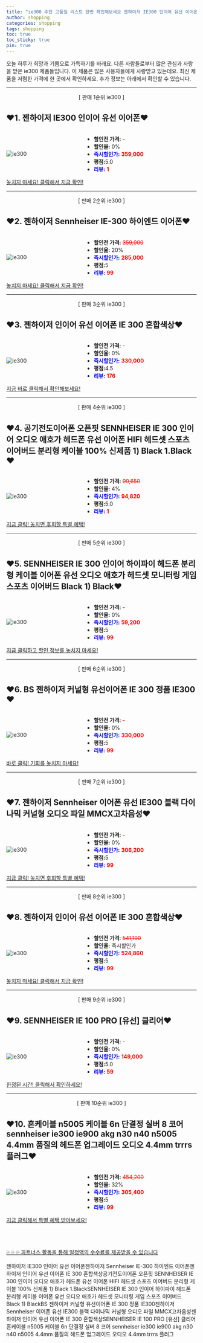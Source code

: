 ```yaml
---
title: "ie300 추천 고품질 리스트 한번 확인해보세요 젠하이저 IE300 인이어 유선 이어폰"
author: shopping
categories: shopping
tags: shopping
toc: true
toc_sticky: true
pin: true
---
```

오늘 하루가 희망과 기쁨으로 가득하기를 바래요. 다른 사람들로부터 많은 관심과 사랑을 받은 ie300 제품들입니다. 이 제품은 많은 사용자들에게 사랑받고 있는데요. 최신 제품을 저렴한 가격에 한 곳에서 확인하세요. 추가 정보는 아래에서 확인할 수 있습니다.

---
<p class="toplist" style="margin: 0 auto; display: block; width: fit-content;">[ 판매 1순위 ie300 ]</p>

<h2><strong>❤️1. 젠하이저 IE300 인이어 유선 이어폰❤️</strong></h2>

<div style="display: flex; align-items: center;">
    <div style="flex: 0.4;">
        <img src="https://thumbnail8.coupangcdn.com/thumbnails/remote/230x230ex/image/vendor_inventory/c292/3fd7eb316b1430f0779408a1ee36ae1cd99866d4c00c5dbd400523d6931a.jpg" alt="ie300" style="max-width: 100%;">
    </div>
    <div style="flex: 0.6; margin-left: 10px;">
        <ul>
            <li><strong>할인전 가격:</strong> <del style="color: red;">-</del></li>
            <li><strong>할인율:</strong> 0%</li>
            <li><span style='color:blue'><strong>즉시할인가:</strong></span> <span style='color:red'><strong>359,000</strong></span></li>
            <li><strong>평점:</strong>5.0</li>
            <li><span style='color:blue'><strong>리뷰:</strong></span> <span style='color:red'><strong>1</strong></span></li>
        </ul>
    </div>
</div>
<div class="center">
    <a href="https://William4Davisa.github.io?lptag=AF9450613&subid=githubio&pageKey=8040118836&traceid=V0-153&itemId=22508016561&vendorItemId=89550116606" class="myButton">
        놓치지 마세요! 클릭해서 지금 확인!
    </a>
</div>


---
<p class="toplist" style="margin: 0 auto; display: block; width: fit-content;">[ 판매 2순위 ie300 ]</p>

<h2><strong>❤️2. 젠하이저 Sennheiser IE-300 하이엔드 이어폰❤️</strong></h2>

<div style="display: flex; align-items: center;">
    <div style="flex: 0.4;">
        <img src="https://thumbnail6.coupangcdn.com/thumbnails/remote/230x230ex/image/vendor_inventory/0e86/bf3910c4edb9c115b8b5926056def000cc3ae21f1f33a5b0e7b450e86b5d.jpg" alt="ie300" style="max-width: 100%;">
    </div>
    <div style="flex: 0.6; margin-left: 10px;">
        <ul>
            <li><strong>할인전 가격:</strong> <del style="color: red;">359,000</del></li>
            <li><strong>할인율:</strong> 20%</li>
            <li><span style='color:blue'><strong>즉시할인가:</strong></span> <span style='color:red'><strong>285,000</strong></span></li>
            <li><strong>평점:</strong>5</li>
            <li><span style='color:blue'><strong>리뷰:</strong></span> <span style='color:red'><strong>99</strong></span></li>
        </ul>
    </div>
</div>
<div class="center">
    <a href="https://William4Davisa.github.io?lptag=AF9450613&subid=githubio&pageKey=8072816104&traceid=V0-153&itemId=22730179533&vendorItemId=89765513582" class="myButton">
        놓치지 마세요! 클릭해서 지금 확인!
    </a>
</div>


---
<p class="toplist" style="margin: 0 auto; display: block; width: fit-content;">[ 판매 3순위 ie300 ]</p>

<h2><strong>❤️3. 젠하이저 인이어 유선 이어폰 IE 300 혼합색상❤️</strong></h2>

<div style="display: flex; align-items: center;">
    <div style="flex: 0.4;">
        <img src="https://thumbnail7.coupangcdn.com/thumbnails/remote/230x230ex/image/vendor_inventory/903b/3340082c787668af6a4fcccade71ba4b877cf5cba9ece3266754d0e74d93.png" alt="ie300" style="max-width: 100%;">
    </div>
    <div style="flex: 0.6; margin-left: 10px;">
        <ul>
            <li><strong>할인전 가격:</strong> <del style="color: red;">-</del></li>
            <li><strong>할인율:</strong> 0%</li>
            <li><span style='color:blue'><strong>즉시할인가:</strong></span> <span style='color:red'><strong>330,000</strong></span></li>
            <li><strong>평점:</strong>4.5</li>
            <li><span style='color:blue'><strong>리뷰:</strong></span> <span style='color:red'><strong>176</strong></span></li>
        </ul>
    </div>
</div>
<div class="center">
    <a href="https://William4Davisa.github.io?lptag=AF9450613&subid=githubio&pageKey=4842376446&traceid=V0-153&itemId=6259548863&vendorItemId=89882177432" class="myButton">
        지금 바로 클릭해서 확인해보세요!
    </a>
</div>


---
<p class="toplist" style="margin: 0 auto; display: block; width: fit-content;">[ 판매 4순위 ie300 ]</p>

<h2><strong>❤️4. 공기전도이어폰 오픈핏 SENNHEISER IE 300 인이어 오디오 애호가 헤드폰 유선 이어폰 HIFI 헤드셋 스포츠 이어버드 분리형 케이블 100% 신제품 1) Black 1.Black❤️</strong></h2>

<div style="display: flex; align-items: center;">
    <div style="flex: 0.4;">
        <img src="https://thumbnail8.coupangcdn.com/thumbnails/remote/230x230ex/image/vendor_inventory/8302/ff7fde11eb0280a82977718e0e0cab8f90e196555e432836f355333e7b9e.jpg" alt="ie300" style="max-width: 100%;">
    </div>
    <div style="flex: 0.6; margin-left: 10px;">
        <ul>
            <li><strong>할인전 가격:</strong> <del style="color: red;">99,650</del></li>
            <li><strong>할인율:</strong> 4%</li>
            <li><span style='color:blue'><strong>즉시할인가:</strong></span> <span style='color:red'><strong>94,820</strong></span></li>
            <li><strong>평점:</strong>5.0</li>
            <li><span style='color:blue'><strong>리뷰:</strong></span> <span style='color:red'><strong>1</strong></span></li>
        </ul>
    </div>
</div>
<div class="center">
    <a href="https://William4Davisa.github.io?lptag=AF9450613&subid=githubio&pageKey=7794440125&traceid=V0-153&itemId=21094601772&vendorItemId=88642553760" class="myButton">
        지금 클릭! 놓치면 후회할 특별 혜택!
    </a>
</div>


---
<p class="toplist" style="margin: 0 auto; display: block; width: fit-content;">[ 판매 5순위 ie300 ]</p>

<h2><strong>❤️5. SENNHEISER IE 300 인이어 하이파이 헤드폰 분리형 케이블 이어폰 유선 오디오 애호가 헤드셋 모니터링 게임 스포츠 이어버드 Black 1) Black❤️</strong></h2>

<div style="display: flex; align-items: center;">
    <div style="flex: 0.4;">
        <img src="https://thumbnail10.coupangcdn.com/thumbnails/remote/230x230ex/image/vendor_inventory/c1aa/0c594c894a83a8fcfd559f5396c15a7063cbb01a2e1ba7ff0a6b2f8e7125.jpg" alt="ie300" style="max-width: 100%;">
    </div>
    <div style="flex: 0.6; margin-left: 10px;">
        <ul>
            <li><strong>할인전 가격:</strong> <del style="color: red;">-</del></li>
            <li><strong>할인율:</strong> 0%</li>
            <li><span style='color:blue'><strong>즉시할인가:</strong></span> <span style='color:red'><strong>59,200</strong></span></li>
            <li><strong>평점:</strong>5</li>
            <li><span style='color:blue'><strong>리뷰:</strong></span> <span style='color:red'><strong>99</strong></span></li>
        </ul>
    </div>
</div>
<div class="center">
    <a href="https://William4Davisa.github.io?lptag=AF9450613&subid=githubio&pageKey=7939527822&traceid=V0-153&itemId=21863512581&vendorItemId=90423952667" class="myButton">
        지금 클릭하고 할인 정보를 놓치지 마세요!
    </a>
</div>


---
<p class="toplist" style="margin: 0 auto; display: block; width: fit-content;">[ 판매 6순위 ie300 ]</p>

<h2><strong>❤️6. BS 젠하이저 커널형 유선이어폰 IE 300 정품 IE300❤️</strong></h2>

<div style="display: flex; align-items: center;">
    <div style="flex: 0.4;">
        <img src="https://thumbnail8.coupangcdn.com/thumbnails/remote/230x230ex/image/vendor_inventory/0e4f/e0049564cc4be8d9555f50fdf22390855b68b30b154e4843f7c2cbf25f1c.jpg" alt="ie300" style="max-width: 100%;">
    </div>
    <div style="flex: 0.6; margin-left: 10px;">
        <ul>
            <li><strong>할인전 가격:</strong> <del style="color: red;">-</del></li>
            <li><strong>할인율:</strong> 0%</li>
            <li><span style='color:blue'><strong>즉시할인가:</strong></span> <span style='color:red'><strong>330,000</strong></span></li>
            <li><strong>평점:</strong>5</li>
            <li><span style='color:blue'><strong>리뷰:</strong></span> <span style='color:red'><strong>99</strong></span></li>
        </ul>
    </div>
</div>
<div class="center">
    <a href="https://William4Davisa.github.io?lptag=AF9450613&subid=githubio&pageKey=8090347677&traceid=V0-153&itemId=22847571518&vendorItemId=89882262534" class="myButton">
        바로 클릭! 기회를 놓치지 마세요!
    </a>
</div>


---
<p class="toplist" style="margin: 0 auto; display: block; width: fit-content;">[ 판매 7순위 ie300 ]</p>

<h2><strong>❤️7. 젠하이저 Sennheiser 이어폰 유선 IE300 블랙 다이나믹 커널형 오디오 파일 MMCX고차음성❤️</strong></h2>

<div style="display: flex; align-items: center;">
    <div style="flex: 0.4;">
        <img src="https://thumbnail8.coupangcdn.com/thumbnails/remote/230x230ex/image/vendor_inventory/596f/e81427a7d3d2d172009b13118dc475335a99bfd57dca0e2029535e8c7f45.jpg" alt="ie300" style="max-width: 100%;">
    </div>
    <div style="flex: 0.6; margin-left: 10px;">
        <ul>
            <li><strong>할인전 가격:</strong> <del style="color: red;">-</del></li>
            <li><strong>할인율:</strong> 0%</li>
            <li><span style='color:blue'><strong>즉시할인가:</strong></span> <span style='color:red'><strong>306,200</strong></span></li>
            <li><strong>평점:</strong>5</li>
            <li><span style='color:blue'><strong>리뷰:</strong></span> <span style='color:red'><strong>99</strong></span></li>
        </ul>
    </div>
</div>
<div class="center">
    <a href="https://William4Davisa.github.io?lptag=AF9450613&subid=githubio&pageKey=8153007865&traceid=V0-153&itemId=23210345952&vendorItemId=90476484373" class="myButton">
        지금 클릭! 놓치면 후회할 특별 혜택!
    </a>
</div>


---
<p class="toplist" style="margin: 0 auto; display: block; width: fit-content;">[ 판매 8순위 ie300 ]</p>

<h2><strong>❤️8. 젠하이저 인이어 유선 이어폰 IE 300 혼합색상❤️</strong></h2>

<div style="display: flex; align-items: center;">
    <div style="flex: 0.4;">
        <img src="https://thumbnail6.coupangcdn.com/thumbnails/remote/230x230ex/image/vendor_inventory/8fd8/3688474e81767b5bd5b693b51a80f8786923fbb681ae27ad772a75dc30d9.JPG" alt="ie300" style="max-width: 100%;">
    </div>
    <div style="flex: 0.6; margin-left: 10px;">
        <ul>
            <li><strong>할인전 가격:</strong> <del style="color: red;">541,100</del></li>
            <li><strong>할인율:</strong> 즉시할인가</li>
            <li><span style='color:blue'><strong>즉시할인가:</strong></span> <span style='color:red'><strong>524,860</strong></span></li>
            <li><strong>평점:</strong>5</li>
            <li><span style='color:blue'><strong>리뷰:</strong></span> <span style='color:red'><strong>99</strong></span></li>
        </ul>
    </div>
</div>
<div class="center">
    <a href="https://William4Davisa.github.io?lptag=AF9450613&subid=githubio&pageKey=7122959986&traceid=V0-153&itemId=17839325659&vendorItemId=85002963398" class="myButton">
        놓치지 마세요! 클릭해서 지금 확인!
    </a>
</div>


---
<p class="toplist" style="margin: 0 auto; display: block; width: fit-content;">[ 판매 9순위 ie300 ]</p>

<h2><strong>❤️9. SENNHEISER IE 100 PRO [유선] 클리어❤️</strong></h2>

<div style="display: flex; align-items: center;">
    <div style="flex: 0.4;">
        <img src="https://thumbnail6.coupangcdn.com/thumbnails/remote/230x230ex/image/vendor_inventory/ba28/0ccabcf9d09d99041db90bf0e7c8dcece0cd37c51ad74648ade276829aa5.jpg" alt="ie300" style="max-width: 100%;">
    </div>
    <div style="flex: 0.6; margin-left: 10px;">
        <ul>
            <li><strong>할인전 가격:</strong> <del style="color: red;">-</del></li>
            <li><strong>할인율:</strong> 0%</li>
            <li><span style='color:blue'><strong>즉시할인가:</strong></span> <span style='color:red'><strong>149,000</strong></span></li>
            <li><strong>평점:</strong>5.0</li>
            <li><span style='color:blue'><strong>리뷰:</strong></span> <span style='color:red'><strong>59</strong></span></li>
        </ul>
    </div>
</div>
<div class="center">
    <a href="https://William4Davisa.github.io?lptag=AF9450613&subid=githubio&pageKey=5498756209&traceid=V0-153&itemId=8535957091&vendorItemId=90679325675" class="myButton">
        한정된 시간! 클릭해서 확인하세요!
    </a>
</div>


---
<p class="toplist" style="margin: 0 auto; display: block; width: fit-content;">[ 판매 10순위 ie300 ]</p>

<h2><strong>❤️10. 혼케이블 n5005 케이블 6n 단결정 실버 8 코어 sennheiser ie300 ie900 akg n30 n40 n5005 4.4mm 품질의 헤드폰 업그레이드 오디오 4.4mm trrrs 플러그❤️</strong></h2>

<div style="display: flex; align-items: center;">
    <div style="flex: 0.4;">
        <img src="https://thumbnail6.coupangcdn.com/thumbnails/remote/230x230ex/image/vendor_inventory/d073/ae4e552513157eb4befd3cdf2479fc2b086f10b2125550f70661db06564d.jpeg" alt="ie300" style="max-width: 100%;">
    </div>
    <div style="flex: 0.6; margin-left: 10px;">
        <ul>
            <li><strong>할인전 가격:</strong> <del style="color: red;">454,200</del></li>
            <li><strong>할인율:</strong> 32%</li>
            <li><span style='color:blue'><strong>즉시할인가:</strong></span> <span style='color:red'><strong>305,400</strong></span></li>
            <li><strong>평점:</strong>5</li>
            <li><span style='color:blue'><strong>리뷰:</strong></span> <span style='color:red'><strong>99</strong></span></li>
        </ul>
    </div>
</div>
<div class="center">
    <a href="https://William4Davisa.github.io?lptag=AF9450613&subid=githubio&pageKey=7144354386&traceid=V0-153&itemId=17947292679&vendorItemId=85105060421" class="myButton">
        지금 클릭해서 특별 혜택 받아보세요!
    </a>
</div>

<br><br><br>[💦 💦 💦 파트너스 활동을 통해 일정액의 수수료를 제공받을 수 있습니다](https://link.coupang.com/a/bcpT2c)<br><br>젠하이저 IE300 인이어 유선 이어폰젠하이저 Sennheiser IE-300 하이엔드 이어폰젠하이저 인이어 유선 이어폰 IE 300 혼합색상공기전도이어폰 오픈핏 SENNHEISER IE 300 인이어 오디오 애호가 헤드폰 유선 이어폰 HIFI 헤드셋 스포츠 이어버드 분리형 케이블 100% 신제품 1) Black 1.BlackSENNHEISER IE 300 인이어 하이파이 헤드폰 분리형 케이블 이어폰 유선 오디오 애호가 헤드셋 모니터링 게임 스포츠 이어버드 Black 1) BlackBS 젠하이저 커널형 유선이어폰 IE 300 정품 IE300젠하이저 Sennheiser 이어폰 유선 IE300 블랙 다이나믹 커널형 오디오 파일 MMCX고차음성젠하이저 인이어 유선 이어폰 IE 300 혼합색상SENNHEISER IE 100 PRO [유선] 클리어혼케이블 n5005 케이블 6n 단결정 실버 8 코어 sennheiser ie300 ie900 akg n30 n40 n5005 4.4mm 품질의 헤드폰 업그레이드 오디오 4.4mm trrrs 플러그